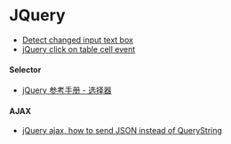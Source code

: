 # JQuery

* [Detect changed input text box](http://stackoverflow.com/questions/6153047/detect-changed-input-text-box)
* [jQuery click on table cell event](https://stackoverflow.com/questions/6290701/jquery-click-on-table-cell-event)

#### Selector
* [jQuery 参考手册 - 选择器](http://www.w3school.com.cn/jquery/jquery_ref_selectors.asp)

#### AJAX
* [jQuery ajax, how to send JSON instead of QueryString](https://stackoverflow.com/questions/12693947/jquery-ajax-how-to-send-json-instead-of-querystring)
